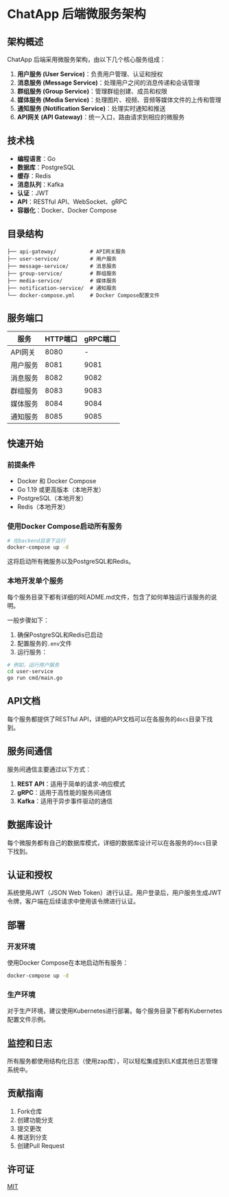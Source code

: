 # ChatApp 后端微服务架构

## 架构概述

ChatApp 后端采用微服务架构，由以下几个核心服务组成：

1. **用户服务 (User Service)**：负责用户管理、认证和授权
2. **消息服务 (Message Service)**：处理用户之间的消息传递和会话管理
3. **群组服务 (Group Service)**：管理群组创建、成员和权限
4. **媒体服务 (Media Service)**：处理图片、视频、音频等媒体文件的上传和管理
5. **通知服务 (Notification Service)**：处理实时通知和推送
6. **API网关 (API Gateway)**：统一入口，路由请求到相应的微服务

## 技术栈

- **编程语言**：Go
- **数据库**：PostgreSQL
- **缓存**：Redis
- **消息队列**：Kafka
- **认证**：JWT
- **API**：RESTful API、WebSocket、gRPC
- **容器化**：Docker、Docker Compose

## 目录结构

```
├── api-gateway/           # API网关服务
├── user-service/          # 用户服务
├── message-service/       # 消息服务
├── group-service/         # 群组服务
├── media-service/         # 媒体服务
├── notification-service/  # 通知服务
└── docker-compose.yml     # Docker Compose配置文件
```

## 服务端口

| 服务 | HTTP端口 | gRPC端口 |
|------|---------|----------|
| API网关 | 8080 | - |
| 用户服务 | 8081 | 9081 |
| 消息服务 | 8082 | 9082 |
| 群组服务 | 8083 | 9083 |
| 媒体服务 | 8084 | 9084 |
| 通知服务 | 8085 | 9085 |

## 快速开始

### 前提条件

- Docker 和 Docker Compose
- Go 1.19 或更高版本（本地开发）
- PostgreSQL（本地开发）
- Redis（本地开发）

### 使用Docker Compose启动所有服务

```bash
# 在backend目录下运行
docker-compose up -d
```

这将启动所有微服务以及PostgreSQL和Redis。

### 本地开发单个服务

每个服务目录下都有详细的README.md文件，包含了如何单独运行该服务的说明。

一般步骤如下：

1. 确保PostgreSQL和Redis已启动
2. 配置服务的`.env`文件
3. 运行服务：

```bash
# 例如，运行用户服务
cd user-service
go run cmd/main.go
```

## API文档

每个服务都提供了RESTful API，详细的API文档可以在各服务的`docs`目录下找到。

## 服务间通信

服务间通信主要通过以下方式：

1. **REST API**：适用于简单的请求-响应模式
2. **gRPC**：适用于高性能的服务间通信
3. **Kafka**：适用于异步事件驱动的通信

## 数据库设计

每个微服务都有自己的数据库模式，详细的数据库设计可以在各服务的`docs`目录下找到。

## 认证和授权

系统使用JWT（JSON Web Token）进行认证。用户登录后，用户服务生成JWT令牌，客户端在后续请求中使用该令牌进行认证。

## 部署

### 开发环境

使用Docker Compose在本地启动所有服务：

```bash
docker-compose up -d
```

### 生产环境

对于生产环境，建议使用Kubernetes进行部署。每个服务目录下都有Kubernetes配置文件示例。

## 监控和日志

所有服务都使用结构化日志（使用zap库），可以轻松集成到ELK或其他日志管理系统中。

## 贡献指南

1. Fork仓库
2. 创建功能分支
3. 提交更改
4. 推送到分支
5. 创建Pull Request

## 许可证

[MIT](LICENSE)